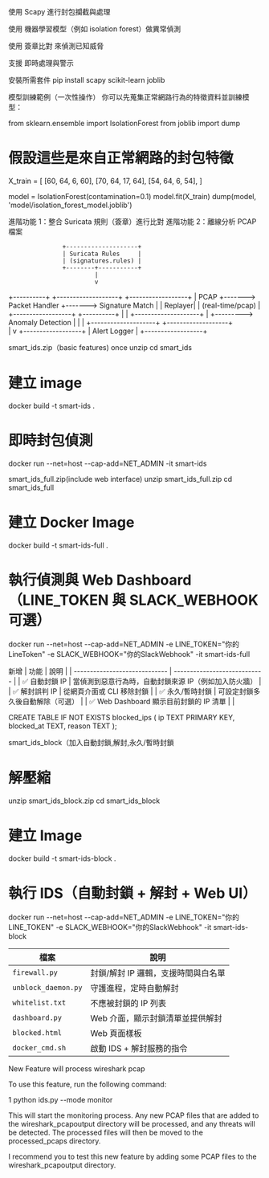 使用 Scapy 進行封包攔截與處理

使用 機器學習模型（例如 isolation forest）做異常偵測

使用 簽章比對 來偵測已知威脅

支援 即時處理與警示

安裝所需套件
pip install scapy scikit-learn joblib

 模型訓練範例（一次性操作）
你可以先蒐集正常網路行為的特徵資料並訓練模型：

from sklearn.ensemble import IsolationForest
from joblib import dump

# 假設這些是來自正常網路的封包特徵
X_train = [
    [60, 64, 6, 60],
    [70, 64, 17, 64],
    [54, 64, 6, 54],
]

model = IsolationForest(contamination=0.1)
model.fit(X_train)
dump(model, 'model/isolation_forest_model.joblib')

進階功能 1：整合 Suricata 規則（簽章）進行比對
 進階功能 2：離線分析 PCAP 檔案

                   +--------------------+
                   | Suricata Rules     |
                   | (signatures.rules) |
                   +--------+-----------+
                            |
                            v
+----------+       +-------------------+       +------------------+
|  PCAP    +------->  Packet Handler   +------->  Signature Match |
|  Replayer|       |  (real-time/pcap) |       +------------------+
+----------+       |                   |         +--------------------+
                   |                   +---------> Anomaly Detection  |
                   |                   |         +--------------------+
                   +-------------------+          
                            |
                            v
                    +------------------+
                    |   Alert Logger   |
                    +------------------+

smart_ids.zip（basic features)
once unzip
cd smart_ids

# 建立 image
docker build -t smart-ids .

# 即時封包偵測
docker run --net=host --cap-add=NET_ADMIN -it smart-ids

smart_ids_full.zip(include web interface)
unzip smart_ids_full.zip
cd smart_ids_full

# 建立 Docker Image
docker build -t smart-ids-full .

# 執行偵測與 Web Dashboard（LINE_TOKEN 與 SLACK_WEBHOOK 可選）
docker run --net=host --cap-add=NET_ADMIN -e LINE_TOKEN="你的LineToken" -e SLACK_WEBHOOK="你的SlackWebhook" -it smart-ids-full


新增
| 功能                            | 說明                           |
| ----------------------------- | ---------------------------- |
| ✅ 自動封鎖 IP                     | 當偵測到惡意行為時，自動封鎖來源 IP（例如加入防火牆） |
| ✅ 解封誤判 IP                     | 從網頁介面或 CLI 移除封鎖              |
| ✅ 永久/暫時封鎖                     | 可設定封鎖多久後自動解除（可選）             |
| ✅ Web Dashboard 顯示目前封鎖的 IP 清單 |                              |


CREATE TABLE IF NOT EXISTS blocked_ips (
    ip TEXT PRIMARY KEY,
    blocked_at TEXT,
    reason TEXT
);

smart_ids_block（加入自動封鎖,解封,永久/暫時封鎖

# 解壓縮
unzip smart_ids_block.zip
cd smart_ids_block

# 建立 Image
docker build -t smart-ids-block .

# 執行 IDS（自動封鎖 + 解封 + Web UI）
docker run --net=host --cap-add=NET_ADMIN -e LINE_TOKEN="你的LINE_TOKEN" -e SLACK_WEBHOOK="你的SlackWebhook" -it smart-ids-block

| 檔案                  | 說明                   |
| ------------------- | -------------------- |
| `firewall.py`       | 封鎖/解封 IP 邏輯，支援時間與白名單 |
| `unblock_daemon.py` | 守護進程，定時自動解封          |
| `whitelist.txt`     | 不應被封鎖的 IP 列表         |
| `dashboard.py`      | Web 介面，顯示封鎖清單並提供解封   |
| `blocked.html`      | Web 頁面樣板             |
| `docker_cmd.sh`     | 啟動 IDS + 解封服務的指令     |

New Feature will process wireshark pcap 

  To use this feature, run the following command:



   1 python ids.py --mode monitor



  This will start the monitoring process. Any new PCAP files that are added to the wireshark_pcapoutput directory will be processed,
  and any threats will be detected. The processed files will then be moved to the processed_pcaps directory.


  I recommend you to test this new feature by adding some PCAP files to the wireshark_pcapoutput directory.



